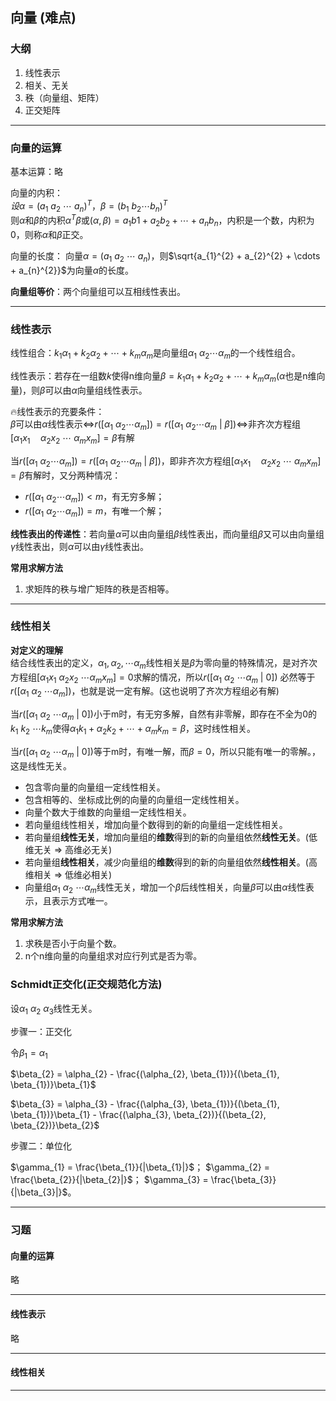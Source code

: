 ## 向量 (难点)

### 大纲
1. 线性表示
2. 相关、无关
3. 秩（向量组、矩阵）
4. 正交矩阵

---


### 向量的运算
基本运算：略

向量的内积：  
$设\alpha = (a_{1}\ a_{2}\ \cdots\ a_{n})^{T}，\beta = (b_{1}\ b_{2} \cdots b_{n})^{T}$  
则$\alpha$和$\beta$的内积$\alpha^{T}\beta$或$(\alpha, \beta) = a_{1}b{1} + a_{2}b_{2} + \cdots + a_{n}b_{n}$，<rm>内积是一个数</rm>，<bm>内积为0，则称$\alpha$和$\beta$正交。</bm>

向量的长度：
向量$\alpha=(a_{1}\ a_{2}\ \cdots\ a_{n})$，则$\sqrt{a_{1}^{2} + a_{2}^{2} + \cdots + a_{n}^{2}}$为向量$\alpha$的长度。

<bm>**向量组等价**：两个向量组可以互相线性表出。</bm>

---


### 线性表示
线性组合：$k_{1}\alpha_{1} + k_{2}\alpha_{2} + \cdots + k_{m}\alpha_{m}$是向量组$\alpha_{1}\ \alpha_{2} \cdots \alpha_{m}$的<bm>一个</bm>线性组合。

线性表示：若存在一组数$k$使得n维向量$\beta = k_{1}\alpha_{1} + k_{2}\alpha_{2} + \cdots + k_{m}\alpha_{m}$($\alpha$也是n维向量)，则$\beta$可以由$\alpha$向量组线性表示。

:fire:线性表示的充要条件：  
<rm>$\beta$可以由$\alpha$线性表示</rm>$\Longleftrightarrow$<rm>$r([\alpha_{1}\ \alpha_{2} \cdots \alpha_{m}]) = r([\alpha_{1}\ \alpha_{2} \cdots \alpha_{m}\ |\ \beta])$</rm>$\Longleftrightarrow$<rm>非齐次方程组$[\alpha_{1}x_{1} \quad \alpha_{2}x_{2} \ \cdots\ \alpha_{m}x_{m}] = \beta$有解</rm>

<plain>

当$r([\alpha_{1}\ \alpha_{2} \cdots \alpha_{m}]) = r([\alpha_{1}\ \alpha_{2} \cdots \alpha_{m}\ |\ \beta])$，即非齐次方程组$[\alpha_{1}x_{1} \quad \alpha_{2}x_{2} \ \cdots\ \alpha_{m}x_{m}] = \beta$有解时，又分两种情况：
- $r([\alpha_{1}\ \alpha_{2} \cdots \alpha_{m}]) < m$，有无穷多解；
- $r([\alpha_{1}\ \alpha_{2} \cdots \alpha_{m}]) = m$，有唯一个解；

</plain>

**线性表出的传递性**：若向量$\alpha$可以由向量组$\beta$线性表出，而向量组$\beta$又可以由向量组$\gamma$线性表出，则$\alpha$可以由$\gamma$线性表出。

**常用求解方法**  
1. 求矩阵的秩与增广矩阵的秩是否相等。

---


### 线性相关
**对定义的理解**  
结合线性表出的定义，$\alpha_{1}, \alpha_{2}, \cdots \alpha_{m}$线性相关是$\beta$为零向量的特殊情况，是对齐次方程组$[\alpha_{1}x_{1}\ \alpha_{2}x_{2}\ \cdots \alpha_{m}x_{m}] = 0$求解的情况，所以$r([\alpha_{1}\ \alpha_{2}\ \cdots \alpha_{m}\ |\ 0])$
必然等于$r([\alpha_{1}\ \alpha_{2}\ \cdots \alpha_{m}])$，也就是说<bm>一定有解。(这也说明了齐次方程组必有解)</bm>

当$r([\alpha_{1}\ \alpha_{2}\ \cdots \alpha_{m}\ |\ 0])$<bm>小于m时，有无穷多解，自然有非零解，</bm>即存在不全为0的$k_{1}\ k_{2}\ \cdots k_{m}$使得$\alpha_{1}k_{1} + \alpha_{2}k_{2} + \cdots + \alpha_{m}k_{m} = \beta$，这时线性相关。

当$r([\alpha_{1}\ \alpha_{2}\ \cdots \alpha_{m}\ |\ 0])$<bm>等于m时，有唯一解，而$\beta=0$，所以只能有唯一的零解。</bm>，这是线性无关。

<plain>

- 包含零向量的向量组一定线性相关。
- 包含相等的、坐标成比例的向量的向量组一定线性相关。
- 向量个数大于维数的向量组一定线性相关。
- 若向量组线性相关，增加向量个数得到的新的向量组一定线性相关。
- 若向量组**线性无关**，增加向量组的**维数**得到的新的向量组依然**线性无关**。<bm>(低维无关 $\Rightarrow$ 高维必无关)</bm>
- 若向量组**线性相关**，减少向量组的**维数**得到的新的向量组依然**线性相关**。<bm>(高维相关 $\Rightarrow$ 低维必相关)</bm>
- 向量组$\alpha_{1}\ \alpha_{2}\ \cdots \alpha_{m}$线性无关，增加一个$\beta$后线性相关，<bm>向量$\beta$可以由$\alpha$线性表示，且表示方式唯一。</bm>

</plain>

**常用求解方法**  
1. 求秩是否小于向量个数。
2. n个n维向量的向量组求对应行列式是否为零。


### Schmidt正交化(正交规范化方法)
设$\alpha_{1}\ \alpha_{2}\ \alpha_{3}$线性无关。

步骤一：正交化

令$\beta_{1} = \alpha_{1}$

$\beta_{2} = \alpha_{2} - \frac{(\alpha_{2}, \beta_{1})}{(\beta_{1}, \beta_{1})}\beta_{1}$

$\beta_{3} = \alpha_{3} - \frac{(\alpha_{3}, \beta_{1})}{(\beta_{1}, \beta_{1})}\beta_{1} - \frac{(\alpha_{3}, \beta_{2})}{(\beta_{2}, \beta_{2})}\beta_{2}$

步骤二：单位化

$\gamma_{1} = \frac{\beta_{1}}{|\beta_{1}|}$；
$\gamma_{2} = \frac{\beta_{2}}{|\beta_{2}|}$；
$\gamma_{3} = \frac{\beta_{3}}{|\beta_{3}|}$。

---


### 习题
#### 向量的运算
略

---


#### 线性表示
略

---


#### 线性相关


---



